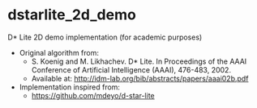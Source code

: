 # dstarlite_2d_demo
D* Lite 2D demo implementation (for academic purposes)

- Original algorithm from:
  - S. Koenig and M. Likhachev. D* Lite. In Proceedings of the AAAI Conference of Artificial Intelligence (AAAI), 476-483, 2002.
  - Available at: http://idm-lab.org/bib/abstracts/papers/aaai02b.pdf
- Implementation inspired from:
  - https://github.com/mdeyo/d-star-lite
  
